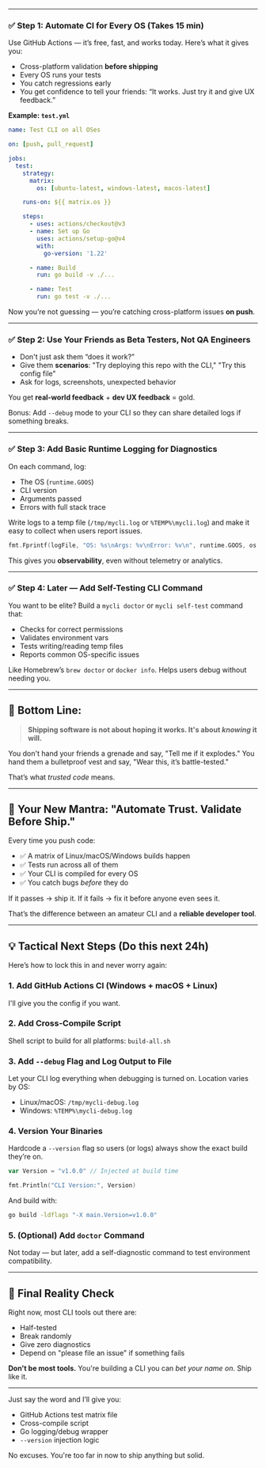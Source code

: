 

---



### ✅ Step 1: Automate CI for Every OS (Takes 15 min)

Use GitHub Actions — it’s free, fast, and works today. Here’s what it gives you:

* Cross-platform validation **before shipping**
* Every OS runs your tests
* You catch regressions early
* You get confidence to tell your friends: “It works. Just try it and give UX feedback.”

**Example: `test.yml`**

```yaml
name: Test CLI on all OSes

on: [push, pull_request]

jobs:
  test:
    strategy:
      matrix:
        os: [ubuntu-latest, windows-latest, macos-latest]

    runs-on: ${{ matrix.os }}

    steps:
      - uses: actions/checkout@v3
      - name: Set up Go
        uses: actions/setup-go@v4
        with:
          go-version: '1.22'

      - name: Build
        run: go build -v ./...

      - name: Test
        run: go test -v ./...
```

Now you’re not guessing — you’re catching cross-platform issues **on push**.

---

### ✅ Step 2: Use Your Friends as Beta Testers, Not QA Engineers

* Don't just ask them “does it work?”
* Give them **scenarios**: "Try deploying this repo with the CLI," "Try this config file"
* Ask for logs, screenshots, unexpected behavior

You get **real-world feedback** + **dev UX feedback** = gold.

Bonus: Add `--debug` mode to your CLI so they can share detailed logs if something breaks.

---

### ✅ Step 3: Add Basic Runtime Logging for Diagnostics

On each command, log:

* The OS (`runtime.GOOS`)
* CLI version
* Arguments passed
* Errors with full stack trace

Write logs to a temp file (`/tmp/mycli.log` or `%TEMP%\mycli.log`) and make it easy to collect when users report issues.

```go
fmt.Fprintf(logFile, "OS: %s\nArgs: %v\nError: %v\n", runtime.GOOS, os.Args, err)
```

This gives you **observability**, even without telemetry or analytics.

---

### ✅ Step 4: Later — Add Self-Testing CLI Command

You want to be elite? Build a `mycli doctor` or `mycli self-test` command that:

* Checks for correct permissions
* Validates environment vars
* Tests writing/reading temp files
* Reports common OS-specific issues

Like Homebrew’s `brew doctor` or `docker info`. Helps users debug without needing you.

---

## 🧠 Bottom Line:
> **Shipping software is not about hoping it works. It's about *knowing* it will.**

You don't hand your friends a grenade and say, "Tell me if it explodes."
You hand them a bulletproof vest and say, "Wear this, it’s battle-tested."

That’s what *trusted code* means.

---

## 🔁 Your New Mantra: "Automate Trust. Validate Before Ship."

Every time you push code:

* ✅ A matrix of Linux/macOS/Windows builds happen
* ✅ Tests run across all of them
* ✅ Your CLI is compiled for every OS
* ✅ You catch bugs *before* they do

If it passes → ship it.
If it fails → fix it before anyone even sees it.

That’s the difference between an amateur CLI and a **reliable developer tool**.

---

## 💡 Tactical Next Steps (Do this next 24h)

Here’s how to lock this in and never worry again:

### 1. **Add GitHub Actions CI (Windows + macOS + Linux)**

I'll give you the config if you want.

### 2. **Add Cross-Compile Script**

Shell script to build for all platforms: `build-all.sh`

### 3. **Add `--debug` Flag and Log Output to File**

Let your CLI log everything when debugging is turned on. Location varies by OS:

* Linux/macOS: `/tmp/mycli-debug.log`
* Windows: `%TEMP%\mycli-debug.log`

### 4. **Version Your Binaries**

Hardcode a `--version` flag so users (or logs) always show the exact build they’re on.

```go
var Version = "v1.0.0" // Injected at build time

fmt.Println("CLI Version:", Version)
```

And build with:

```bash
go build -ldflags "-X main.Version=v1.0.0"
```

### 5. **(Optional) Add `doctor` Command**

Not today — but later, add a self-diagnostic command to test environment compatibility.

---

## 🧠 Final Reality Check

Right now, most CLI tools out there are:

* Half-tested
* Break randomly
* Give zero diagnostics
* Depend on "please file an issue" if something fails

**Don't be most tools.**
You're building a CLI you can *bet your name on*. Ship like it.

---

Just say the word and I’ll give you:

* GitHub Actions test matrix file
* Cross-compile script
* Go logging/debug wrapper
* `--version` injection logic

No excuses. You're too far in now to ship anything but solid.

